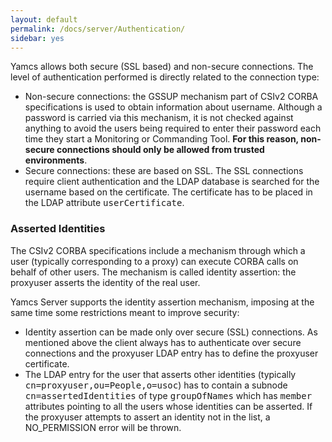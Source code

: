 ```yaml
---
layout: default
permalink: /docs/server/Authentication/
sidebar: yes
---
```


Yamcs allows both secure (SSL based) and non-secure connections. The level of authentication performed is directly related to the connection type:

* Non-secure connections: the GSSUP mechanism part of CSIv2 CORBA specifications is used to obtain information about username. Although a password is carried via this mechanism, it is not checked against anything to avoid the users being required to enter their password each time they start a Monitoring or Commanding Tool. **For this reason, non-secure connections should only be allowed from trusted environments**.
* Secure connections: these are based on SSL. The SSL connections require client authentication and the LDAP database is searched for the username based on the certificate. The certificate has to be placed in the LDAP attribute <tt>userCertificate</tt>.

### Asserted Identities
The CSIv2 CORBA specifications include a mechanism through which a user (typically corresponding to a proxy) can execute CORBA calls on behalf of other users. The mechanism is called identity assertion: the proxyuser asserts the identity of the real user.

Yamcs Server supports the identity assertion mechanism, imposing at the same time some restrictions meant to improve security:

* Identity assertion can be made only over secure (SSL) connections. As mentioned above the client always has to authenticate over secure connections and the proxyuser LDAP entry has to define the proxyuser certificate.
* The LDAP entry for the user that asserts other identities (typically <tt>cn=proxyuser,ou=People,o=usoc</tt>) has to contain a subnode <tt>cn=assertedIdentities</tt> of type <tt>groupOfNames</tt> which has <tt>member</tt> attributes pointing to all the users whose identities can be asserted. If the proxyuser attempts to assert an identity not in the list, a NO_PERMISSION error will be thrown.
